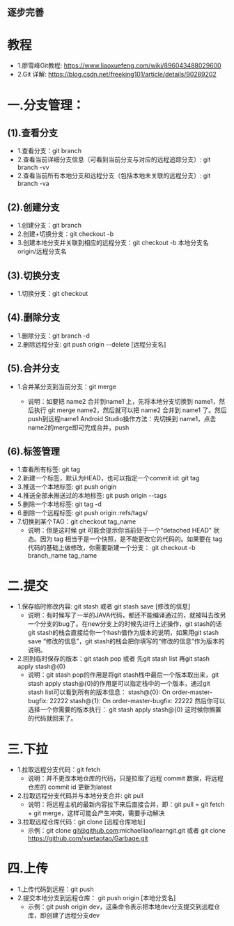## 逐步完善

# 教程

- 1.廖雪峰Git教程: https://www.liaoxuefeng.com/wiki/896043488029600
- 2.Git 详解: https://blog.csdn.net/freeking101/article/details/90289202

# 一.分支管理：

## (1).查看分支

- 1.查看分支：git branch
- 2.查看当前详细分支信息（可看到当前分支与对应的远程追踪分支）: git branch -vv
- 2.查看当前所有本地分支和远程分支（包括本地未关联的远程分支）: git branch -va

## (2).创建分支

- 1.创建分支：git branch <name>
- 2.创建+切换分支：git checkout -b <name>
- 3.创建本地分支并关联到相应的远程分支：git checkout -b 本地分支名 origin/远程分支名

## (3).切换分支

- 1.切换分支：git checkout <name>

## (4).删除分支

- 1.删除分支：git branch -d <name>
- 2.删除远程分支: git push origin --delete [远程分支名]

## (5).合并分支

- 1.合并某分支到当前分支：git merge <name>
    - 说明：如要把 name2 合并到name1 上，先将本地分支切换到 name1，然后执行 git merge name2，然后就可以把 name2 合并到 name1
      了。然后push到远程name1 Android Studio操作方法：先切换到 name1，点击name2的merge即可完成合并，push

## (6).标签管理

- 1.查看所有标签: git tag
- 2.新建一个标签，默认为HEAD，也可以指定一个commit id: git tag <tagname>
- 3.推送一个本地标签: git push origin <tagname>
- 4.推送全部未推送过的本地标签: git push origin --tags
- 5.删除一个本地标签: git tag -d <tagname>
- 6.删除一个远程标签: git push origin :refs/tags/<tagname>
- 7.切换到某个TAG：git checkout tag_name
    - 说明：但是这时候 git 可能会提示你当前处于一个“detached HEAD" 状态。因为 tag 相当于是一个快照，是不能更改它的代码的。如果要在 tag
      代码的基础上做修改，你需要新建一个分支： git checkout -b branch_name tag_name

# 二.提交

- 1.保存临时修改内容: git stash 或者 git stash save [修改的信息]
    - 说明：有时候写了一半的JAVA代码，都还不能编译通过的，就被叫去改另一个分支的bug了。在new分支上的时候先进行上述操作，git stash的话git
      stash的栈会直接给你一个hash值作为版本的说明，如果用git stash save “修改的信息”，git stash的栈会把你填写的“修改的信息”作为版本的说明。
- 2.回到临时保存的版本：git stash pop 或者 先git stash list 再git stash apply stash@{0}
    - 说明：git stash pop的作用是将git stash栈中最后一个版本取出来，git stash apply stash@{0}的作用是可以指定栈中的一个版本，通过git stash
      list可以看到所有的版本信息： stash@{0}: On order-master-bugfix: 22222 stash@{1}: On order-master-bugfix:
      22222 然后你可以选择一个你需要的版本执行： git stash apply stash@{0} 这时候你搁置的代码就回来了。

# 三.下拉

- 1.拉取远程分支代码：git fetch
    - 说明：并不更改本地仓库的代码，只是拉取了远程 commit 数据，将远程仓库的 commit id 更新为latest
- 2.拉取远程分支代码并与本地分支合并: git pull
    - 说明：将远程主机的最新内容拉下来后直接合并，即：git pull = git fetch + git merge，这样可能会产生冲突，需要手动解决
- 3.拉取远程仓库代码：git clone [远程仓库地址]
    - 示例：git clone git@github.com:michaelliao/learngit.git 或者 git
      clone  https://github.com/xuetaotao/Garbage.git

# 四.上传

- 1.上传代码到远程：git push
- 2.提交本地分支到远程仓库： git push origin [本地分支名]
    - 示例：git push origin dev，这条命令表示把本地dev分支提交到远程仓库，即创建了远程分支dev